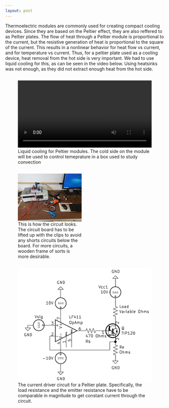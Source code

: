```yaml
---
layout: post
---
```


Thermoelectric modules are commonly used for creating compact cooling devices. Since they are based on the Peltier effect, they are also reffered to as Peltier plates.
The flow of heat through a Peltier module is proportional to the current, but the resistive
generation of heat is proportional to the square of the current. This results in a nonlinear behavior for heat flow vs current, and for temperature vs current. Thus, for a peltier plate used as a
cooling device, heat removal from the hot side is very important. We had to use liquid cooling for this, as can be seen in the video below. Using heatsinks was not enough, as they did not extract enough heat from the hot side.

<figure style="max-width: 100%;height: auto;float: left;">
<video controls style="width: 100%;height: auto;">
  <source src="/plots/peltier_liquid_cooling.mp4" type="video/mp4">
</video>
<figcaption >Liquid cooling for Peltier modules. The cold side on the module will be used to control temeprature in a box used to study convection</figcaption>
</figure>

<figure style="max-width: 40%;height: auto;float: left;">
<img align="left" src="/photos/circuit_on_table.jpg" alt="Circuit placed on desk" >
<figcaption> This is how the circuit looks. The circuit board has to be lifted up with the clips to avoid any shorts circuits below the board. For more circuits, a wooden frame of sorts is more desirable.</figcaption>
</figure>  
<figure style="max-width: 100%;height: auto;float: left;">
<img align="left" src="/plots/currentdriver.png" alt="Current driver circuit" >
<figcaption> The current driver circuit for a Peltier plate. Specifically, the load resistance and the emitter resistance have to be comparable in magnitude to get constant current through the circuit.</figcaption>
</figure>
<br clear="left"/>


